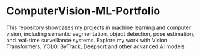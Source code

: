 # ComputerVision-ML-Portfolio
This repository showcases my projects in machine learning and computer vision, including semantic segmentation, object detection, pose estimation, and real-time surveillance systems. Explore my work with Vision Transformers, YOLO, ByTrack, Deepsort and other advanced AI models.
